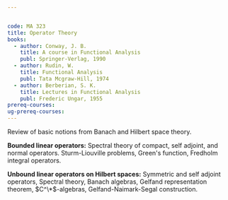 ```yaml
---


code: MA 323
title: Operator Theory
books:
  - author: Conway, J. B.
    title: A course in Functional Analysis
    publ: Springer-Verlag, 1990
  - author: Rudin, W.
    title: Functional Analysis
    publ: Tata Mcgraw-Hill, 1974
  - author: Berberian, S. K.
    title: Lectures in Functional Analysis
    publ: Frederic Ungar, 1955
prereq-courses: 
ug-prereq-courses: 
---
```




Review of basic notions from Banach and Hilbert space theory.

**Bounded linear operators:** Spectral theory of compact, self adjoint, and normal operators. Sturm-Liouville problems, Green's function, Fredholm integral operators.

**Unbound linear operators on Hilbert spaces:** Symmetric and self adjoint operators, Spectral theory, Banach algebras, Gelfand representation theorem, $C^\*$-algebras, Gelfand-Naimark-Segal construction.
